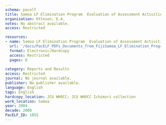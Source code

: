 ```yaml
---
schema: pacelf
title: Samoa LF Elimination Program  Evaluation of Assessment Activities after 5 rounds for PacELF coordinated MDAs 9/04
organization: Ottesen, E.A.
notes: No abstract available.
access: Restricted

resources:
- name: Samoa LF Elimination Program  Evaluation of Assessment Activities after 5 rounds for PacELF coordinated MDAs 9/04
  url: '/docs/PacELF_PDFs_Documents_from_FijiSamoa_LF_Elimination_Program_Evaluation_of_Assessment_Activities_after_5_Rounds_of_PacELF_Coordinated_MDAs.txt'
  format: Electronic/Hardcopy
  access: Restricted
  pages: 8
 
category: Reports and Results
access: Restricted
journal: No journal available.
publisher: No publisher available. 
language: English 
tags: English 
hardcopy_location: JCU WHOCC; JCU WHOCC Ichimori collection
work_location: Samoa
year: 2004
decade: 2000
PacELF_ID: 1055
---
```

